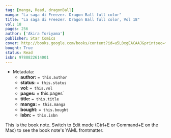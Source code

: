 ```yaml
---
tag: [manga, Read, dragonBall]
manga: "La saga di Freezer. Dragon Ball full color"
title: "La saga di Freezer. Dragon Ball full color, Vol 18"
vol: 18
pages: 256
author: ['Akira Toriyama']
publisher: Star Comics
cover: http://books.google.com/books/content?id=u5L0xgEACAAJ&printsec=frontcover&img=1&zoom=1&source=gbs_api
bought: True
status: Read
isbn: 9788822614001
---
```


- Metadata:
    - **author:** `= this.author`
    - **status:** `= this.status`
    - **vol:** `= this.vol`
    - **pages:** = this.pages`
    - **title:** `= this.title`
    - **manga:** `= this.manga`
    - **bought:** `= this.bought`
    - **isbn:** `= this.isbn`


This is the book note. Switch to Edit mode (Ctrl+E or Command+E on the Mac) to see the book note's YAML frontmatter.
